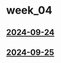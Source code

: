 # week_04 <!-- markmap: foldAll -->
## [2024-09-24](2024-09-24/2024-09-24.html)
## [2024-09-25](2024-09-25/2024-09-25.html)
